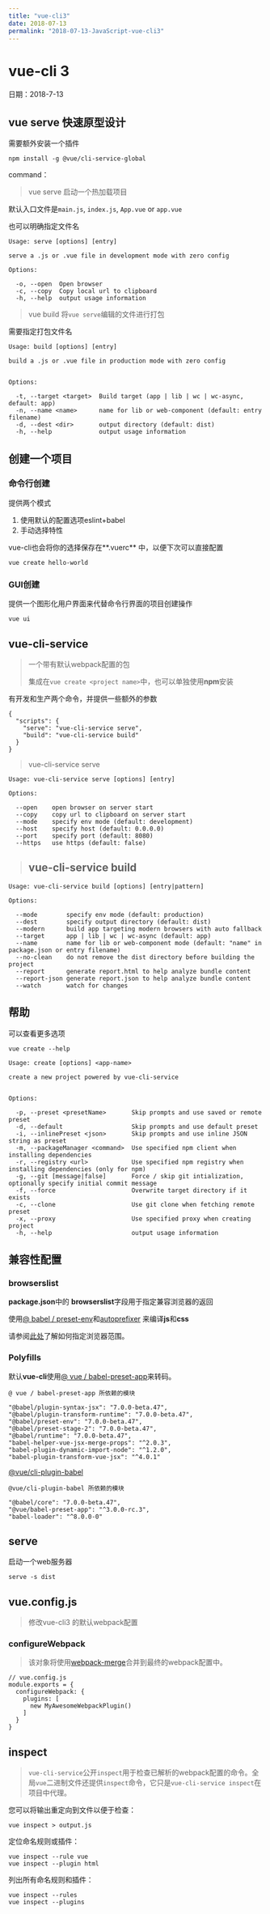 ```yaml
---
title: "vue-cli3"
date: 2018-07-13
permalink: "2018-07-13-JavaScript-vue-cli3"
---
```



# vue-cli 3

日期：2018-7-13

## vue serve 快速原型设计

需要额外安装一个插件

```
npm install -g @vue/cli-service-global
```

command：

> vue serve	启动一个热加载项目

默认入口文件是`main.js`, `index.js`, `App.vue` or `app.vue` 

也可以明确指定文件名

```
Usage: serve [options] [entry]

serve a .js or .vue file in development mode with zero config

Options:

  -o, --open  Open browser
  -c, --copy  Copy local url to clipboard
  -h, --help  output usage information
```

> vue build 将`vue serve`编辑的文件进行打包

需要指定打包文件名

```
Usage: build [options] [entry]

build a .js or .vue file in production mode with zero config


Options:

  -t, --target <target>  Build target (app | lib | wc | wc-async, default: app)
  -n, --name <name>      name for lib or web-component (default: entry filename)
  -d, --dest <dir>       output directory (default: dist)
  -h, --help             output usage information
```



## 创建一个项目

### 命令行创建

提供两个模式

1. 使用默认的配置选项eslint+babel
2. 手动选择特性

vue-cli也会将你的选择保存在**.vuerc** 中，以便下次可以直接配置

```
vue create hello-world
```

### GUI创建

提供一个图形化用户界面来代替命令行界面的项目创建操作

```
vue ui
```



## vue-cli-service 

> 一个带有默认webpack配置的包
>
> 集成在`vue create <project name>`中，也可以单独使用**npm**安装

有开发和生产两个命令，并提供一些额外的参数

```
{
  "scripts": {
    "serve": "vue-cli-service serve",
    "build": "vue-cli-service build"
  }
}
```

> vue-cli-service serve

```
Usage: vue-cli-service serve [options] [entry]

Options:

  --open    open browser on server start
  --copy    copy url to clipboard on server start
  --mode    specify env mode (default: development)
  --host    specify host (default: 0.0.0.0)
  --port    specify port (default: 8080)
  --https   use https (default: false)
```

> ## vue-cli-service build

```
Usage: vue-cli-service build [options] [entry|pattern]

Options:

  --mode        specify env mode (default: production)
  --dest        specify output directory (default: dist)
  --modern      build app targeting modern browsers with auto fallback
  --target      app | lib | wc | wc-async (default: app)
  --name        name for lib or web-component mode (default: "name" in package.json or entry filename)
  --no-clean    do not remove the dist directory before building the project
  --report      generate report.html to help analyze bundle content
  --report-json generate report.json to help analyze bundle content
  --watch       watch for changes
```



## 帮助

可以查看更多选项

```
vue create --help
```

```
Usage: create [options] <app-name>

create a new project powered by vue-cli-service


Options:

  -p, --preset <presetName>       Skip prompts and use saved or remote preset
  -d, --default                   Skip prompts and use default preset
  -i, --inlinePreset <json>       Skip prompts and use inline JSON string as preset
  -m, --packageManager <command>  Use specified npm client when installing dependencies
  -r, --registry <url>            Use specified npm registry when installing dependencies (only for npm)
  -g, --git [message|false]       Force / skip git intialization, optionally specify initial commit message
  -f, --force                     Overwrite target directory if it exists
  -c, --clone                     Use git clone when fetching remote preset
  -x, --proxy                     Use specified proxy when creating project
  -h, --help                      output usage information
```



## 兼容性配置

### browserslist

**package.json**中的 **browserslist**字段用于指定兼容浏览器的返回

使用[@ babel / preset-env](https://new.babeljs.io/docs/en/next/babel-preset-env.html)和[autoprefixer](https://github.com/postcss/autoprefixer) 来编译**js**和**css**

请参阅[此处](https://github.com/ai/browserslist)了解如何指定浏览器范围。



### Polyfills

默认**vue-cli**使用[@ vue / babel-preset-app](https://new.babeljs.io/docs/en/next/babel-preset-env.html)来转码。

```
@ vue / babel-preset-app 所依赖的模块

"@babel/plugin-syntax-jsx": "7.0.0-beta.47",
"@babel/plugin-transform-runtime": "7.0.0-beta.47",
"@babel/preset-env": "7.0.0-beta.47",
"@babel/preset-stage-2": "7.0.0-beta.47",
"@babel/runtime": "7.0.0-beta.47",
"babel-helper-vue-jsx-merge-props": "^2.0.3",
"babel-plugin-dynamic-import-node": "^1.2.0",
"babel-plugin-transform-vue-jsx": "^4.0.1"
```



 [@vue/cli-plugin-babel](https://www.npmjs.com/package/@vue/cli-plugin-babel)

```
@vue/cli-plugin-babel 所依赖的模块

"@babel/core": "7.0.0-beta.47",
"@vue/babel-preset-app": "^3.0.0-rc.3",
"babel-loader": "^8.0.0-0"
```



## serve

启动一个web服务器

```
serve -s dist
```



## vue.config.js

> 修改vue-cli3 的默认webpack配置

### configureWebpack 

> 该对象将使用[webpack-merge](https://github.com/survivejs/webpack-merge)合并到最终的webpack配置中。 

```
// vue.config.js
module.exports = {
  configureWebpack: {
    plugins: [
      new MyAwesomeWebpackPlugin()
    ]
  }
}
```



## inspect

> `vue-cli-service`公开`inspect`用于检查已解析的webpack配置的命令。全局`vue`二进制文件还提供`inspect`命令，它只是`vue-cli-service inspect`在项目中代理。 

您可以将输出重定向到文件以便于检查： 

```
vue inspect > output.js
```

定位命名规则或插件： 

```
vue inspect --rule vue
vue inspect --plugin html
```

列出所有命名规则和插件： 

```
vue inspect --rules
vue inspect --plugins
```













